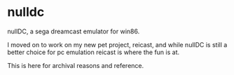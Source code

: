 # nulldc
nullDC, a sega dreamcast emulator for win86.

I moved on to work on my new pet project, reicast, and while nullDC is still a 
better choice for pc emulation reicast is where the fun is at.

This is here for archival reasons and reference.
